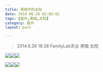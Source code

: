 ```yaml
---
title: 黑暗中的太阳  
date: 2014-06-26 02:02:02  
tags: [屋外,黑暗,太阳]  
category: 屋外  
layout: post  

---
```


> 2014.6.26 18:28 FamilyLab天台 黑暗 太阳

[![](http://aevit.qiniudn.com/sun_0.JPG?imageView2/1/w/200/h/200)](http://aevit.qiniudn.com/sun_0.JPG)[![](http://aevit.qiniudn.com/sun_1.JPG?imageView2/1/w/200/h/200)](http://aevit.qiniudn.com/sun_1.JPG)[![](http://aevit.qiniudn.com/sun_2.JPG?imageView2/1/w/200/h/200)](http://aevit.qiniudn.com/sun_2.JPG)  
<!--more-->  
[![](http://aevit.qiniudn.com/sun_3.JPG?imageView2/1/w/200/h/200)](http://aevit.qiniudn.com/sun_3.JPG)[![](http://aevit.qiniudn.com/sun_4.JPG?imageView2/1/w/200/h/200)](http://aevit.qiniudn.com/sun_4.JPG)[![](http://aevit.qiniudn.com/sun_5.JPG?imageView2/1/w/200/h/200)](http://aevit.qiniudn.com/sun_5.JPG)